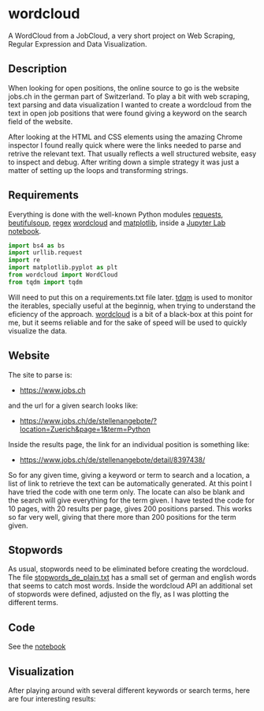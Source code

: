 # wordcloud
A WordCloud from a JobCloud, a very short project on Web Scraping, Regular Expression and Data Visualization.

## Description
When looking for open positions, the online source to go is the website jobs.ch in the german part of Switzerland. To play a bit with web scraping, text parsing and data visualization I wanted to create a wordcloud from the text in open job positions that were found giving a keyword on the search field of the website. 

After looking at the HTML and CSS elements using the amazing Chrome inspector I found really quick where were the links needed to parse and retrive the relevant text. That usually reflects a well structured website, easy to inspect and debug. After writing down a simple strategy it was just a matter of setting up the loops and transforming strings. 

## Requirements
Everything is done with the well-known Python modules [requests](https://docs.python.org/3/library/urllib.request.html), [beutifulsoup](https://www.crummy.com/software/BeautifulSoup/bs4/doc/), [regex](https://docs.python.org/3/library/re.html) [wordcloud](https://github.com/amueller/word_cloud) and [matplotlib](https://matplotlib.org/), inside a [Jupyter Lab notebook](https://github.com/jupyterlab/jupyterlab). 

```python
import bs4 as bs
import urllib.request
import re
import matplotlib.pyplot as plt
from wordcloud import WordCloud
from tqdm import tqdm
```
Will need to put this on a requirements.txt file later. [tdqm](https://github.com/noamraph/tqdm) is used to monitor the iterables, specially useful at the beginnig, when trying to understand the eficiency of the approach. [wordcloud](https://github.com/amueller/word_cloud) is a bit of a black-box at this point for me, but it seems reliable and for the sake of speed will be used to quickly visualize the data. 

## Website
The site to parse is:
* https://www.jobs.ch 

and the url for a given search looks like:
* https://www.jobs.ch/de/stellenangebote/?location=Zuerich&page=1&term=Python 

Inside the results page, the link for an individual position is something like:
* https://www.jobs.ch/de/stellenangebote/detail/8397438/

So for any given time, giving a keyword or term to search and a location, a list of link to retrieve the text can be automatically generated. At this point I have tried the code with one term only. The locate can also be blank and the search will give everything for the term given. I have tested the code for 10 pages, with 20 results per page, gives 200 positions parsed. This works so far very well, giving that there more than 200 positions for the term given.

## Stopwords
As usual, stopwords need to be eliminated before creating the wordcloud. The file [stopwords_de_plain.txt](https://) has a small set of german and english words that seems to catch most words. Inside the wordcloud API an additional set of stopwords were defined, adjusted on the fly, as I was plotting the different terms.

## Code
See the [notebook]()

## Visualization
After playing around with several different keywords or search terms, here are four interesting results:

